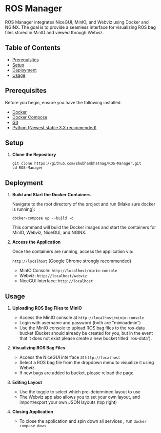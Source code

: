 

# ROS Manager

ROS Manager integrates NiceGUI, MinIO, and Webviz using Docker and NGINX. The goal is to provide a seamless interface for visualizing ROS bag files stored in MinIO and viewed through Webviz.

## Table of Contents

- [Prerequisites](#prerequisites)
- [Setup](#setup)
- [Deployment](#deployment)
- [Usage](#usage)

## Prerequisites

Before you begin, ensure you have the following installed:

- [Docker](https://www.docker.com/)
- [Docker Compose](https://docs.docker.com/compose/)
- [Git](https://git-scm.com/)
- [Python (Newest stable 3.X reccomended) ](https://www.python.org/downloads/)

## Setup

1. **Clone the Repository**

  
   ```git clone https://github.com/shubhambhatnag/ROS-Manager.git``` \
   ```cd ROS-Manager```

## Deployment

1. **Build and Start the Docker Containers**

   Navigate to the root directory of the project and run (Make sure docker is running):

   


   ```docker-compose up --build -d```



   This command will build the Docker images and start the containers for MinIO, Webviz, NiceGUI, and NGINX.

2. **Access the Application**

   Once the containers are running, access the application via:

   

    ```http://localhost``` (Google Chrome strongly recommended)



   - MinIO Console: ```http://localhost/minio-console```
   - Webviz: ```http://localhost/webviz```
   - NiceGUI Interface: ```http://localhost```

## Usage

1. **Uploading ROS Bag Files to MinIO**

   - Access the MinIO console at ```http://localhost/minio-console```
   - Login with username and password (both are "minioadmin")
   - Use the MinIO console to upload ROS bag files to the ros-data bucket (Bucket should already be created for you, but in the event that it does not exist please create a new bucket titled 'ros-data').

2. **Visualizing ROS Bag Files**

   - Access the NiceGUI interface at ```http://localhost```
   - Select a ROS bag file from the dropdown menu to visualize it using Webviz.
   - If new bags are added to bucket, please reload the page.

3. **Editing Layout**

   - Use the toggle to select which pre-determined layout to use
   - The Webviz app also allows you to set your own layout, and import/export your own JSON layouts (top right)

4. **Closing Application**

   - To close the application and spin down all services , run ```docker compose down```






